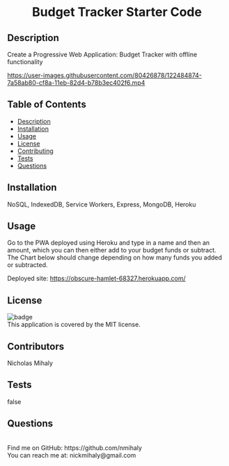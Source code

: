 <h1 align="center"> Budget Tracker Starter Code</h1>


## Description
Create a Progressive Web Application: Budget Tracker with offline functionality

https://user-images.githubusercontent.com/80426878/122484874-7a58ab80-cf8a-11eb-82d4-b78b3ec402f6.mp4

## Table of Contents
* [Description](#description)
* [Installation](#installation)
* [Usage](#usage)
* [License](#license)
* [Contributing](#contributing)
* [Tests](#tests)
* [Questions](#questions)

## Installation
NoSQL, IndexedDB, Service Workers, Express, MongoDB, Heroku

## Usage
Go to the PWA deployed using Heroku and type in a name and then an amount, which you can then either add to your budget funds or subtract. The Chart below should change depending on how many funds you added or subtracted.

Deployed site: https://obscure-hamlet-68327.herokuapp.com/

## License
![badge](https://img.shields.io/badge/license-MIT-red)
<br />
This application is covered by the MIT license.

## Contributors
Nicholas Mihaly

## Tests
false

## Questions
<br />
Find me on GitHub: https://github.com/nmihaly
<br />
You can reach me at: nickmihaly@gmail.com
<br />                                 
